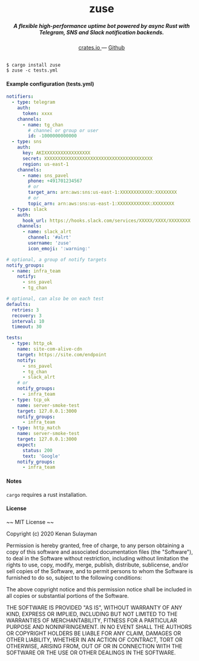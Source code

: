 <h1 align="center">zuse</h1>

<h5 align="center">A flexible high-performance uptime bot powered by async Rust with Telegram, SNS and Slack notification backends.</h5>

<div align="center">
  <a href="https://crates.io/crates/zuse">
    crates.io
  </a>
  —
  <a href="https://github.com/19h/zuse">
    Github
  </a>
</div>

<br />

```shell script
$ cargo install zuse
$ zuse -c tests.yml
```

#### Example configuration (tests.yml)

```yaml
notifiers:
  - type: telegram
    auth:
      token: xxxx
    channels:
      - name: tg_chan
        # channel or group or user
        id: -1000000000000
  - type: sns
    auth:
      key: AKIXXXXXXXXXXXXXXXXX
      secret: XXXXXXXXXXXXXXXXXXXXXXXXXXXXXXXXXXXXXXXX
      region: us-east-1
    channels:
      - name: sns_pavel
        phone: +491701234567
        # or
        target_arn: arn:aws:sns:us-east-1:XXXXXXXXXXXX:XXXXXXXX
        # or
        topic_arn: arn:aws:sns:us-east-1:XXXXXXXXXXXX:XXXXXXXX
  - type: slack
    auth:
      hook_url: https://hooks.slack.com/services/XXXXX/XXXX/XXXXXXXX
    channels:
      - name: slack_alrt
        channel: '#alrt'
        username: 'zuse'
        icon_emoji: ':warning:'

# optional, a group of notify targets
notify_groups:
  - name: infra_team
    notify:
      - sns_pavel
      - tg_chan

# optional, can also be on each test
defaults:
  retries: 3
  recovery: 3
  interval: 10
  timeout: 30

tests:
  - type: http_ok
    name: site-com-alive-cdn
    target: https://site.com/endpoint
    notify:
      - sns_pavel
      - tg_chan
      - slack_alrt
    # or
    notify_groups:
      - infra_team
  - type: tcp_ok
    name: server-smoke-test
    target: 127.0.0.1:3000
    notify_groups:
      - infra_team
  - type: http_match
    name: server-smoke-test
    target: 127.0.0.1:3000
    expect:
      status: 200
      text: 'Google'
    notify_groups:
      - infra_team

```

#### Notes

`cargo` requires a rust installation.

#### License

~~ MIT License ~~

Copyright (c) 2020 Kenan Sulayman

Permission is hereby granted, free of charge, to any person obtaining a copy
of this software and associated documentation files (the "Software"), to deal
in the Software without restriction, including without limitation the rights
to use, copy, modify, merge, publish, distribute, sublicense, and/or sell
copies of the Software, and to permit persons to whom the Software is
furnished to do so, subject to the following conditions:

The above copyright notice and this permission notice shall be included in all
copies or substantial portions of the Software.

THE SOFTWARE IS PROVIDED "AS IS", WITHOUT WARRANTY OF ANY KIND, EXPRESS OR
IMPLIED, INCLUDING BUT NOT LIMITED TO THE WARRANTIES OF MERCHANTABILITY,
FITNESS FOR A PARTICULAR PURPOSE AND NONINFRINGEMENT. IN NO EVENT SHALL THE
AUTHORS OR COPYRIGHT HOLDERS BE LIABLE FOR ANY CLAIM, DAMAGES OR OTHER
LIABILITY, WHETHER IN AN ACTION OF CONTRACT, TORT OR OTHERWISE, ARISING FROM,
OUT OF OR IN CONNECTION WITH THE SOFTWARE OR THE USE OR OTHER DEALINGS IN THE
SOFTWARE.

